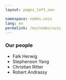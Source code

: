```yaml
---
layout: pages_left_nav

namespace: nodes.uvic
lang: en
permalink: /en/nodes/uvic
---
```


<!-- Content start -->

### Our people

  - Falk Herwig
  - Stephenson Yang
  - Christian Ritter
  - Robert Andrassy

<!-- Content end -->